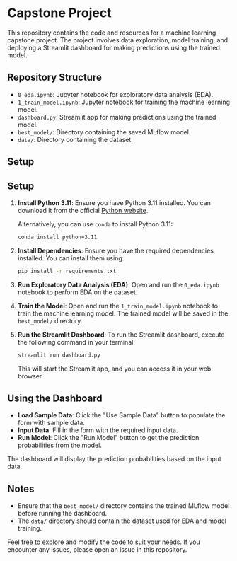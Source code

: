 # Capstone Project

This repository contains the code and resources for a machine learning capstone project. The project involves data exploration, model training, and deploying a Streamlit dashboard for making predictions using the trained model.

## Repository Structure

- `0_eda.ipynb`: Jupyter notebook for exploratory data analysis (EDA).
- `1_train_model.ipynb`: Jupyter notebook for training the machine learning model.
- `dashboard.py`: Streamlit app for making predictions using the trained model.
- `best_model/`: Directory containing the saved MLflow model.
- `data/`: Directory containing the dataset.

## Setup
## Setup
1. **Install Python 3.11**:
    Ensure you have Python 3.11 installed. You can download it from the official [Python website](https://www.python.org/downloads/).

    Alternatively, you can use `conda` to install Python 3.11:
    ```bash
    conda install python=3.11
    ```

2. **Install Dependencies**:
    Ensure you have the required dependencies installed. You can install them using:
    ```bash
    pip install -r requirements.txt
    ```

3. **Run Exploratory Data Analysis (EDA)**:
    Open and run the `0_eda.ipynb` notebook to perform EDA on the dataset.

4. **Train the Model**:
    Open and run the `1_train_model.ipynb` notebook to train the machine learning model. The trained model will be saved in the `best_model/` directory.

5. **Run the Streamlit Dashboard**:
    To run the Streamlit dashboard, execute the following command in your terminal:
    ```bash
    streamlit run dashboard.py
    ```
    This will start the Streamlit app, and you can access it in your web browser.

## Using the Dashboard

- **Load Sample Data**: Click the "Use Sample Data" button to populate the form with sample data.
- **Input Data**: Fill in the form with the required input data.
- **Run Model**: Click the "Run Model" button to get the prediction probabilities from the model.

The dashboard will display the prediction probabilities based on the input data.

## Notes

- Ensure that the `best_model/` directory contains the trained MLflow model before running the dashboard.
- The `data/` directory should contain the dataset used for EDA and model training.

Feel free to explore and modify the code to suit your needs. If you encounter any issues, please open an issue in this repository.
